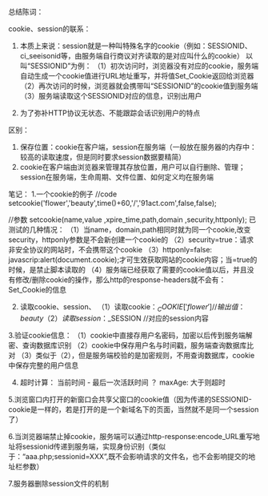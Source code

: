 


总结陈词：

cookie、session的联系：
1. 本质上来说：session就是一种叫特殊名字的cookie（例如：SESSIONID、ci_seeisonid等，由服务端自行商议对齐读取的是对应叫什么的cookie）
    以叫“SESSIONID”为例：
   （1）初次访问时，浏览器没有对应的cookie，服务端自动生成一个cookie值进行URL地址重写，并将值Set_Cookie返回给浏览器
   （2）再次访问的时候，浏览器就会携带叫“SESSIONID”的cookie值到服务端
   （3）服务端读取这个SESSIONID对应的信息，识别出用户

2. 为了弥补HTTP协议无状态、不能跟踪会话识别用户的特点





区别：
1. 保存位置：cookie在客户端，session在服务端（一般放在服务器的内存中：较高的读取速度，但是同时要求session数据要精简）
2. cookie在客户端由浏览器来管理其存放位置，用户可以自行删除、管理；session在服务端，生命周期、文件位置、如何定义均在服务端




笔记：
1.一个cookie的例子
  //code
  setcookie('flower','beauty',time()+60,'/','91act.com',false,false);

  //参数
  setcookie(name,value ,xpire_time,path,domain ,security,httponly);
  已测试的几种情况：
  （1）当name，domain,path相同时就为同一个cookie,改变security，httponly参数是不会新创建一个cookie的
  （2）security=true：请求非安全协议的网站时，不会携带这个cookie
  （3）httponly=false: javascrip:alert(document.cookie);才可生效获取网站的cookie内容；当=true的时候，是禁止脚本读取的
  （4）服务端已经获取了需要的cookie值以后，并且没有修改/删除cookie的操作，那么http的response-headers就不会有：Set_Cookie的信息



2. 读取cookie、session、
   （1）读取cookie：$_COOKIE['flower']  //输出值：beauty
   （2）读取session：$_SESSION  //对应的session内容


3.验证cookie信息：
  （1）cookie中直接存用户名密码，加密以后传到服务端解密、查询数据库识别
  （2）cookie中保存用户名与时间戳，服务端查询数据库比对
  （3）类似于（2），但是服务端校验的是加密规则，不用查询数据库，cookie中保存完整的用户信息


4. 超时计算：
   当前时间 - 最后一次活跃时间 ？ maxAge: 大于则超时

5.浏览窗口内打开的新窗口会共享父窗口的cookie值（因为传递的SESSIONID-cookie是一样的，若是打开的是一个新域名下的页面，当然就不是同一个session了）

6.当浏览器端禁止掉cookie，服务端可以通过http-response:encode_URL重写地址将sessionid传递到服务端，实现身份识别（类似于：“aaa.php;sessionid=XXX”,既不会影响请求的文件名，也不会影响提交的地址栏参数）

7.服务器删除session文件的机制